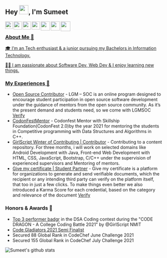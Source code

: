 ## Hey <img src="https://github.com/TheDudeThatCode/TheDudeThatCode/blob/master/Assets/Hi.gif" width="29px">, I'm Sumeet

<a href="https://www.linkedin.com/in/sumeetvishwakarma/">
  <img align="left" width="24px" src="https://cdn.jsdelivr.net/npm/simple-icons@v3/icons/linkedin.svg"  />
</a>
<a href="https://twitter.com/LegendSumeet">
  <img align="left" width="26px" src="https://cdn.jsdelivr.net/npm/simple-icons@v3/icons/twitter.svg" />
</a>
<a href="mailto:vishwakarmasumeet01@gmail.com">
  <img align="left" width="26px" src="https://cdn.jsdelivr.net/npm/simple-icons@v3/icons/gmail.svg" />
</a>

<a href="http://dev.to/legendsumeet">
  <img align="left" width="26px" src="https://cdn.jsdelivr.net/npm/simple-icons@v3/icons/medium.svg" />
</a>
<a href="https://www.codechef.com/users/the_sumeet">
  <img align="left" width="29px" src="https://icons-for-free.com/iconfiles/png/512/codechef-1324440139527402917.png"  /> 
<a href="https://leetcode.com/theSumeet/">
  <img align="left" width="29px" src="https://upload.wikimedia.org/wikipedia/commons/1/19/LeetCode_logo_black.png"  />
<a href="https://www.hackerrank.com/theSumeetK/">
  <img align="left" width="31px" src="https://cdn.worldvectorlogo.com/logos/hackerrank.svg"  />
  

<br />

### About Me 🚀
🎓 I’m an Tech enthusiast & a junior pursuing my Bachelors in Information Technology.
  
👨‍💻 I am passionate about Software Dev, Web Dev & I enjoy learning new things.


### My Experiences 🙌
- [Open Source Contributor](https://letsgrowmore.in/soc/) - LGM – SOC is an online program designed to encourage student participation in open source software development under the guidance of mentors from the open source community. As it’s the present demand and students need, so we come with LGMSOC [Verify](https://drive.google.com/file/d/1GnY94E2sZKqCwKm_cAD6KBwxkZjPFgek/view?usp=sharing)
- [CodonFestMentor](https://skillshipfoundation.com/) - Codonfest Mentor with Skillship Foundation(CodonFest 2.0)by the year 2021 for mentoring the students in Competitive programming with Data Structures and Algorithms in C++.
- [GirlScript Winter of Contributing | Contributor](https://gwoc.girlscript.tech/) - Contributing to a content repository. For three months, i will work on selected domains like  Android Development with Java, Front-end Web Development with HTML, CSS, JavaScript, Bootstrap, C/C++ under the supervision of experienced supervisors and Mentoring of mentors.
- [Give my certificate | Student Partner](https://www.givemycertificate.com/) - Give my certificate is a platform for organizations to generate and send verifiable documents, which the recipient or any intending third party can verify on the platform itself, that too in just a few clicks. To make things even better we also introduced a Karma Score for each credential, based on the category and relevance of the document [Verify](https://verify.givemycertificate.com/verify/F512-DVJH-UBFR-FZAP)


### Honors & Awards 🏅
- [Top 3 performer badgr](https://api.eu.badgr.io/public/assertions/7FHeWLj1TrmYpNT4TaYEog?identity__email=vishwakarmasumeet01%40gmail.com) in the DSA Coding contest during the "CODE DRAGON - A College Coding Battle 2021" by @GirlScript NMIT
- [Code Gladiators 2021 Semi Finalist](https://drive.google.com/file/d/14lLjSYEaa2wo2DQ26fdtnIqm0lVKqG2o/view)
- Secured 88 Global Rank in CodeChef June Challenge 2021
- Secured 155 Global Rank in CodeChef July Challenge 2021


![Sumeet's github stats](https://github-readme-stats.vercel.app/api?username=LegendSumeet&show_icons=true&hide_border=true)
<br />







